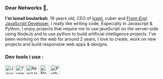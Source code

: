 ### Dear Networks 👋,
<strong>I'm Ismail boularbah</strong>, 19 years old, CEO of <a href="https://icept.vercel.app">Icept</a>, cuber and <u>Front-End JavaScript Developer</u>, I really like writing code, Especially in Javascript & Python, I enjoy projects that require me to use javaScript on the server-side using NodeJs and to use python to build artificial intelligence projects. I've been working on the web for around 2 years, I love to create, work on new projects and build responsive web apps & designs.
### Dev tools i use :

<img height="30px" width="30px" src="https://boularbahismail.netlify.app/img/ai/jslogo.svg" title="JavaScript" />  <img height="30px" width="30px" src="https://iconape.com/wp-content/png_logo_vector/typescript.png" title="TypeScript" />  <img height="30px" width="42px" src="https://upload.wikimedia.org/wikipedia/commons/thumb/a/a7/React-icon.svg/1280px-React-icon.svg.png" title="ReactJs" />  <img height="30px" width="30px" src="https://boularbahismail.netlify.app/img/ai/nodejs-icon.svg" title="NodeJS" /> <img height="30px" width="30px" src="https://boularbahismail.netlify.app/img/ai/python.svg" title="Python" />
